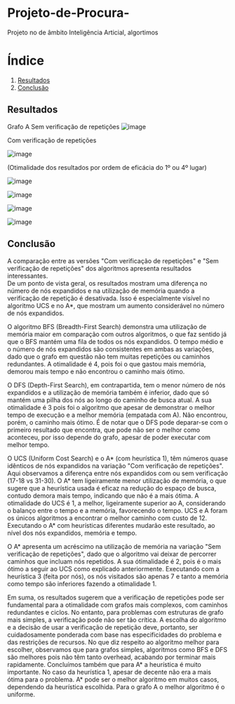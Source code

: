 # Projeto-de-Procura-
Projeto no de âmbito Inteligência Articial, algortimos

# Índice

1. [Resultados](#resultados)
2. [Conclusão](#conclusão)

## Resultados

Grafo A 
Sem verificação de repetições 
 ![image](https://github.com/Becas26/Projeto-de-Procura-/assets/102540581/a18dcd1a-111f-4f1a-9e93-405a82b3964c)


Com verificação de repetições 

![image](https://github.com/Becas26/Projeto-de-Procura-/assets/102540581/64d3712f-9d3e-4054-ae4a-85d0385dd4fc)
 
(Otimalidade dos resultados por ordem de eficácia do 1º ou 4º lugar) 


![image](https://github.com/Becas26/Projeto-de-Procura-/assets/102540581/f86c8fc7-4ed6-4c52-b815-426f97e34493)

![image](https://github.com/Becas26/Projeto-de-Procura-/assets/102540581/7f7c6cce-5701-4547-8959-c241f2d55e21)

![image](https://github.com/Becas26/Projeto-de-Procura-/assets/102540581/6bb5aeb9-e86c-4b07-83b6-9d2ec5251b20)

![image](https://github.com/Becas26/Projeto-de-Procura-/assets/102540581/73cea67d-78d3-4ffd-a35b-df2ca2d7e4fa)

## Conclusão

A comparação entre as versões "Com verificação de repetições" e "Sem verificação de repetições" dos algoritmos apresenta resultados interessantes.  
De um ponto de vista geral, os resultados mostram uma diferença no número de nós expandidos e na utilização de memória quando a verificação de repetição é desativada. Isso é especialmente visível no algoritmo UCS e no A*, que mostram um aumento considerável no número de nós expandidos.  

O algoritmo BFS (Breadth-First Search) demonstra uma utilização de memória maior em comparação com outros algoritmos, o que faz sentido já que o BFS mantém uma fila de todos os nós expandidos. O tempo médio e o número de nós expandidos são consistentes em ambas as variações, dado que o grafo em questão não tem muitas repetições ou caminhos redundantes. A otimalidade é 4, pois foi o que gastou mais memória, demorou mais tempo e não encontrou o caminho mais ótimo.  

O DFS (Depth-First Search), em contrapartida, tem o menor número de nós expandidos e a utilização de memória também é inferior, dado que só mantém uma pilha dos nós ao longo do caminho de busca atual. A sua otimalidade é 3 pois foi o algoritmo que apesar de demonstrar o melhor tempo de execução e a melhor memória (empatada com A). Não encontrou, porém, o caminho mais ótimo. É de notar que o DFS pode deparar-se com o primeiro resultado que encontra, que pode não ser o melhor como aconteceu, por isso depende do grafo, apesar de poder executar com melhor tempo.  

O UCS (Uniform Cost Search) e o A* (com heurística 1), têm números quase idênticos de nós expandidos na variação "Com verificação de repetições". Aqui observamos a diferença entre nós expandidos com ou sem verificação (17-18 vs 31-30). O A* tem ligeiramente menor utilização de memória, o que sugere que a heurística usada é eficaz na redução do espaço de busca, contudo demora mais tempo, indicando que não é a mais ótima. A otimalidade do UCS é 1, a melhor, ligeiramente superior ao A, considerando o balanço entre o tempo e a memória, favorecendo o tempo. UCS e A foram os únicos algoritmos a encontrar o melhor caminho com custo de 12. Executando o A* com heurísticas diferentes mudarão este resultado, ao nível dos nós expandidos, memória e tempo.  

O A* apresenta um acréscimo na utilização de memória na variação "Sem verificação de repetições", dado que o algoritmo vai deixar de percorrer caminhos que incluam nós repetidos. A sua ótimalidade é 2, pois é o mais ótimo a seguir ao UCS como explicado anteriormente. Executando com a heurística 3 (feita por nós), os nós visitados são apenas 7 e tanto a memória como tempo são inferiores fazendo a otimalidade 1.  

Em suma, os resultados sugerem que a verificação de repetições pode ser fundamental para a otimalidade com grafos mais complexos, com caminhos redundantes e ciclos. No entanto, para problemas com estruturas de grafo mais simples, a verificação pode não ser tão crítica. A escolha do algoritmo e a decisão de usar a verificação de repetição deve, portanto, ser cuidadosamente ponderada com base nas especificidades do problema e das restrições de recursos. No que diz respeito ao algoritmo melhor para escolher, observamos que para grafos simples, algoritmos como BFS e DFS são melhores pois não têm tanto overhead, acabando por terminar mais rapidamente. Concluímos também que para A* a heurística é muito importante. No caso da heurística 1, apesar de decente não era a mais ótima para o problema. A* pode ser o melhor algoritmo em muitos casos, dependendo da heurística escolhida. Para o grafo A o melhor algoritmo é o uniforme. 

